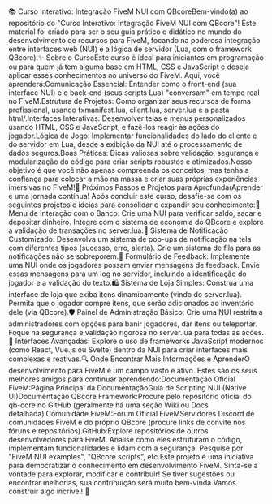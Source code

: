 📚 Curso Interativo: Integração FiveM NUI com QBcoreBem-vindo(a) ao repositório do "Curso Interativo: Integração FiveM NUI com QBcore"! Este material foi criado para ser o seu guia prático e didático no mundo do desenvolvimento de recursos para FiveM, focando na poderosa integração entre interfaces web (NUI) e a lógica de servidor (Lua, com o framework QBcore).✨ Sobre o CursoEste curso é ideal para iniciantes em programação ou para quem já tem alguma base em HTML, CSS e JavaScript e deseja aplicar esses conhecimentos no universo do FiveM. Aqui, você aprenderá:Comunicação Essencial: Entender como o front-end (sua interface NUI) e o back-end (seus scripts Lua) "conversam" em tempo real no FiveM.Estrutura de Projetos: Como organizar seus recursos de forma profissional, usando fxmanifest.lua, client.lua, server.lua e a pasta html/.Interfaces Interativas: Desenvolver telas e menus personalizados usando HTML, CSS e JavaScript, e fazê-los reagir às ações do jogador.Lógica de Jogo: Implementar funcionalidades do lado do cliente e do servidor em Lua, desde a exibição da NUI até o processamento de dados seguros.Boas Práticas: Dicas valiosas sobre validação, segurança e modularização do código para criar scripts robustos e otimizados.Nosso objetivo é que você não apenas compreenda os conceitos, mas tenha a confiança para colocar a mão na massa e criar suas próprias experiências imersivas no FiveM!🚀 Próximos Passos e Projetos para AprofundarAprender é uma jornada contínua! Após concluir este curso, desafie-se com os seguintes projetos e ideias para consolidar e expandir seu conhecimento:🏦 Menu de Interação com o Banco: Crie uma NUI para verificar saldo, sacar e depositar dinheiro. Integre com o sistema de economia do QBcore e explore a validação de transações no server.lua.💬 Sistema de Notificação Customizado: Desenvolva um sistema de pop-ups de notificação na tela com diferentes tipos (sucesso, erro, alerta). Crie um sistema de fila para as notificações não se sobreporem.📝 Formulário de Feedback: Implemente uma NUI onde os jogadores possam enviar mensagens de feedback. Envie essas mensagens para um log no servidor, incluindo a identificação do jogador e a validação do texto.🛍️ Sistema de Loja Simples: Construa uma interface de loja que exiba itens dinamicamente (vindo do server.lua). Permita que o jogador compre itens, que serão adicionados ao inventário dele (via QBcore).🛡️ Painel de Administração Básico: Crie uma NUI restrita a administradores com opções para banir jogadores, dar itens ou teleportar. Foque na segurança e validação rigorosa no server.lua para todas as ações.🎨 Interfaces Avançadas: Explore o uso de frameworks JavaScript modernos (como React, Vue.js ou Svelte) dentro da NUI para criar interfaces mais complexas e reativas.🔍 Onde Encontrar Mais Informações e AprenderO desenvolvimento para FiveM é um campo vasto e ativo. Estes são os seus melhores amigos para continuar aprendendo:Documentação Oficial FiveM:Página Principal da DocumentaçãoGuia de Scripting NUI (Native UI)Documentação QBcore Framework:Procure pelo repositório oficial do qb-core no GitHub (geralmente há uma seção Wiki ou Docs detalhada).Comunidade FiveM:Fórum Oficial FiveMServidores Discord de comunidades FiveM e do próprio QBcore (procure links de convite nos fóruns e repositórios).GitHub:Explore repositórios de outros desenvolvedores para FiveM. Analise como eles estruturam o código, implementam funcionalidades e lidam com a segurança. Pesquise por "FiveM NUI examples", "QBcore scripts", etc.Este projeto é uma iniciativa para democratizar o conhecimento em desenvolvimento FiveM. Sinta-se à vontade para explorar, modificar e contribuir! Se tiver sugestões ou encontrar melhorias, sua contribuição será muito bem-vinda.Vamos construir algo incrível! 🚀